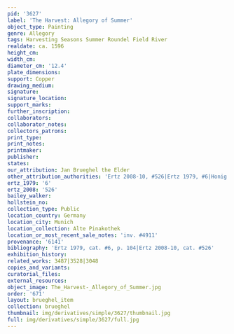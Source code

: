 ```yaml
---
pid: '3627'
label: 'The Harvest: Allegory of Summer'
object_type: Painting
genre: Allegory
tags: Harvesting Seasons Summer Roundel Field River
realdate: ca. 1596
height_cm: 
width_cm: 
diameter_cm: '12.4'
plate_dimensions: 
support: Copper
drawing_medium: 
signature: 
signature_location: 
support_marks: 
further_inscription: 
collaborators: 
collaborator_notes: 
collectors_patrons: 
print_type: 
print_notes: 
printmaker: 
publisher: 
states: 
our_attribution: Jan Brueghel the Elder
other_attribution_authorities: 'Ertz 2008-10, #526|Ertz 1979, #6|Honig database'
ertz_1979: '6'
ertz_2008: '526'
bailey_walker: 
hollstein_no: 
collection_type: Public
location_country: Germany
location_city: Munich
location_collection: Alte Pinakothek
location_or_most_recent_sale_notes: 'inv. #4911'
provenance: '6141'
bibliography: 'Ertz 1979, cat. #6, p. 104|Ertz 2008-10, cat. #526'
exhibition_history: 
related_works: 3487|3528|3048
copies_and_variants: 
curatorial_files: 
external_resources: 
object_image: The_Harvest-_Allegory_of_Summer.jpg
order: '671'
layout: brueghel_item
collection: brueghel
thumbnail: img/derivatives/simple/3627/thumbnail.jpg
full: img/derivatives/simple/3627/full.jpg
---
```

